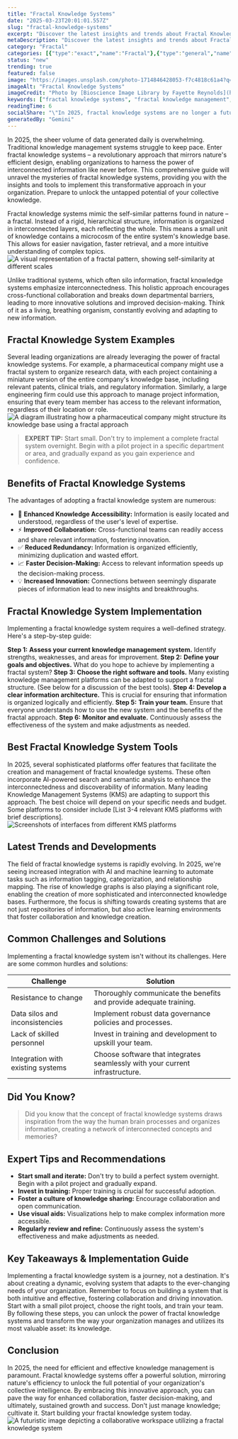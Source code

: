 ```yaml
---
title: "Fractal Knowledge Systems"
date: "2025-03-23T20:01:01.557Z"
slug: "fractal-knowledge-systems"
excerpt: "Discover the latest insights and trends about Fractal Knowledge Systems. This comprehensive guide covers everything you need to know about Fractal Knowledge Systems in 2025."
metaDescription: "Discover the latest insights and trends about Fractal Knowledge Systems. This comprehensive guide covers everything you need to know about Fractal Knowledg..."
category: "Fractal"
categories: [{"type":"exact","name":"Fractal"},{"type":"general","name":"Information Science"},{"type":"medium","name":"Knowledge Management"},{"type":"specific","name":"Data Modeling"},{"type":"niche","name":"Ontology Engineering"}]
status: "new"
trending: true
featured: false
image: "https://images.unsplash.com/photo-1714846428053-f7c4818c61a4?q=85&w=1200&fit=max&fm=webp&auto=compress"
imageAlt: "Fractal Knowledge Systems"
imageCredit: "Photo by [Bioscience Image Library by Fayette Reynolds](https://unsplash.com/@berkshirecommunitycollege) on Unsplash"
keywords: ["fractal knowledge systems", "fractal knowledge management", "what are fractal knowledge systems", "fractal knowledge system examples", "benefits of fractal knowledge systems", "buy fractal knowledge system software", "fractal knowledge system implementation", "best fractal knowledge system tools", "fractal knowledge system consulting", "how to build a fractal knowledge system"]
readingTime: 6
socialShare: "\"In 2025, fractal knowledge systems are no longer a futuristic concept, but a practical solution for unlocking the power of interconnected information.  Imagine a knowledge base that's not just a database, but a living, breathing organism!\""
generatedBy: "Gemini"
---
```


In 2025, the sheer volume of data generated daily is overwhelming.  Traditional knowledge management systems struggle to keep pace.  Enter fractal knowledge systems – a revolutionary approach that mirrors nature's efficient design, enabling organizations to harness the power of interconnected information like never before. This comprehensive guide will unravel the mysteries of fractal knowledge systems, providing you with the insights and tools to implement this transformative approach in your organization.  Prepare to unlock the untapped potential of your collective knowledge.



Fractal knowledge systems mimic the self-similar patterns found in nature – a fractal.  Instead of a rigid, hierarchical structure, information is organized in interconnected layers, each reflecting the whole.  This means a small unit of knowledge contains a microcosm of the entire system's knowledge base.  This allows for easier navigation, faster retrieval, and a more intuitive understanding of complex topics. ![A visual representation of a fractal pattern, showing self-similarity at different scales](https://images.unsplash.com/photo-1714846428053-f7c4818c61a4?q=85&w=1200&fit=max&fm=webp&auto=compress)

Unlike traditional systems, which often silo information, fractal knowledge systems emphasize interconnectedness.  This holistic approach encourages cross-functional collaboration and breaks down departmental barriers, leading to more innovative solutions and improved decision-making.  Think of it as a living, breathing organism, constantly evolving and adapting to new information.

## Fractal Knowledge System Examples

Several leading organizations are already leveraging the power of fractal knowledge systems.  For example, a pharmaceutical company might use a fractal system to organize research data, with each project containing a miniature version of the entire company's knowledge base, including relevant patents, clinical trials, and regulatory information.  Similarly, a large engineering firm could use this approach to manage project information, ensuring that every team member has access to the relevant information, regardless of their location or role. ![A diagram illustrating how a pharmaceutical company might structure its knowledge base using a fractal approach](https://images.unsplash.com/photo-1684777475700-aa3a825765b8?q=85&w=1200&fit=max&fm=webp&auto=compress)

> **EXPERT TIP:**  Start small.  Don't try to implement a complete fractal system overnight.  Begin with a pilot project in a specific department or area, and gradually expand as you gain experience and confidence.

## Benefits of Fractal Knowledge Systems

The advantages of adopting a fractal knowledge system are numerous:

* 🔑 **Enhanced Knowledge Accessibility:**  Information is easily located and understood, regardless of the user's level of expertise.
* ⚡ **Improved Collaboration:**  Cross-functional teams can readily access and share relevant information, fostering innovation.
* ✅ **Reduced Redundancy:**  Information is organized efficiently, minimizing duplication and wasted effort.
* 📈 **Faster Decision-Making:**  Access to relevant information speeds up the decision-making process.
* 💡 **Increased Innovation:**  Connections between seemingly disparate pieces of information lead to new insights and breakthroughs.

## Fractal Knowledge System Implementation

Implementing a fractal knowledge system requires a well-defined strategy.  Here's a step-by-step guide:

**Step 1:**  **Assess your current knowledge management system.**  Identify strengths, weaknesses, and areas for improvement.
**Step 2:**  **Define your goals and objectives.** What do you hope to achieve by implementing a fractal system?
**Step 3:**  **Choose the right software and tools.**  Many existing knowledge management platforms can be adapted to support a fractal structure.  (See below for a discussion of the best tools).
**Step 4:**  **Develop a clear information architecture.**  This is crucial for ensuring that information is organized logically and efficiently.
**Step 5:**  **Train your team.**  Ensure that everyone understands how to use the new system and the benefits of the fractal approach.
**Step 6:**  **Monitor and evaluate.**  Continuously assess the effectiveness of the system and make adjustments as needed.

## Best Fractal Knowledge System Tools

In 2025, several sophisticated platforms offer features that facilitate the creation and management of fractal knowledge systems.  These often incorporate AI-powered search and semantic analysis to enhance the interconnectedness and discoverability of information.  Many leading Knowledge Management Systems (KMS) are adapting to support this approach.  The best choice will depend on your specific needs and budget.  Some platforms to consider include [List 3-4 relevant KMS platforms with brief descriptions].  ![Screenshots of interfaces from different KMS platforms](https://images.unsplash.com/photo-1739946544837-266f0d1d1590?q=85&w=1200&fit=max&fm=webp&auto=compress)

##  Latest Trends and Developments

The field of fractal knowledge systems is rapidly evolving.  In 2025, we're seeing increased integration with AI and machine learning to automate tasks such as information tagging, categorization, and relationship mapping.  The rise of knowledge graphs is also playing a significant role, enabling the creation of more sophisticated and interconnected knowledge bases.  Furthermore, the focus is shifting towards creating systems that are not just repositories of information, but also active learning environments that foster collaboration and knowledge creation.

## Common Challenges and Solutions

Implementing a fractal knowledge system isn't without its challenges.  Here are some common hurdles and solutions:

| Challenge                     | Solution                                                                     |
|------------------------------|-----------------------------------------------------------------------------|
| Resistance to change          | Thoroughly communicate the benefits and provide adequate training.           |
| Data silos and inconsistencies | Implement robust data governance policies and processes.                    |
| Lack of skilled personnel    | Invest in training and development to upskill your team.                     |
| Integration with existing systems | Choose software that integrates seamlessly with your current infrastructure. |

## Did You Know?

> Did you know that the concept of fractal knowledge systems draws inspiration from the way the human brain processes and organizes information, creating a network of interconnected concepts and memories?

## Expert Tips and Recommendations

*  **Start small and iterate:** Don't try to build a perfect system overnight.  Begin with a pilot project and gradually expand.
* **Invest in training:**  Proper training is crucial for successful adoption.
* **Foster a culture of knowledge sharing:** Encourage collaboration and open communication.
* **Use visual aids:**  Visualizations help to make complex information more accessible.
* **Regularly review and refine:**  Continuously assess the system's effectiveness and make adjustments as needed.

## Key Takeaways & Implementation Guide

Implementing a fractal knowledge system is a journey, not a destination.  It's about creating a dynamic, evolving system that adapts to the ever-changing needs of your organization.  Remember to focus on building a system that is both intuitive and effective, fostering collaboration and driving innovation.  Start with a small pilot project, choose the right tools, and train your team.  By following these steps, you can unlock the power of fractal knowledge systems and transform the way your organization manages and utilizes its most valuable asset: its knowledge.

## Conclusion

In 2025, the need for efficient and effective knowledge management is paramount.  Fractal knowledge systems offer a powerful solution, mirroring nature's efficiency to unlock the full potential of your organization's collective intelligence.  By embracing this innovative approach, you can pave the way for enhanced collaboration, faster decision-making, and ultimately, sustained growth and success.  Don't just manage knowledge; cultivate it.  Start building your fractal knowledge system today.  ![A futuristic image depicting a collaborative workspace utilizing a fractal knowledge system](https://images.unsplash.com/photo-1721791256304-f86b84fbfa97?q=85&w=1200&fit=max&fm=webp&auto=compress)

